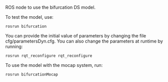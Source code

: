 ROS node to use the bifurcation DS model.

To test the model, use:

	rosrun bifurcation

You can provide the initial value of parameters by changing the file cfg/parametersDyn.cfg. You can also change the parameters at runtime by running:

	rosrun rqt_reconfigure rqt_reconfigure

To use the model with the mocap system, run:

	rosrun bifurcationMocap
